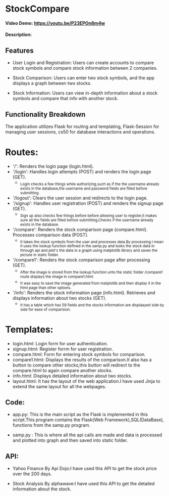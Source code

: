 # StockCompare
#### Video Demo:  https://youtu.be/P23EPOn8m4w
#### Description:
## Features

* User Login and Registration: Users can create accounts to compare stock symbols and compare stock information between 2 companies.

* Stock Comparison: Users can enter two stock symbols, and the app displays a graph between two stocks.

* Stock Information: Users can view in-depth information about a stock symbols and compare that info with another stock.


## Functionality Breakdown

The application utilizes Flask for routing and templating, Flask-Session for managing user sessions, cs50 for database interactions and operations.

# Routes:
- '/': Renders the login page (login.html).
- '/login': Handles login attempts (POST) and renders the login page (GET).
    * <sub>Login checks a few things while authorizing,such as if the the username already exists in the database,the username and password fields are filled before submitting.</sub>
- '/logout': Clears the user session and redirects to the login page.
- '/signup': Handles user registration (POST) and renders the signup page (GET).
     * <sub>Sign up also checks few things before before allowing user to register,it makes sure all the fields are filled before submitting,Checks if the username already exists in the database.</sub>
- '/compare': Renders the stock comparison page (compare.html). Processes comparison data (POST).
    * <sub>It takes the stock symbols from the user and processes data.By processing I mean it uses the lookup function defined in the samp.py and looks the stock data in through api and plot's the data in a graph using matplotlib library and saves the picture in static folder.</sub>
- '/compare1': Renders the stock comparison page after processing (GET).
    * <sub>After the image is stored from the lookup function unto the static folder /compare1 route displays the image in compare1.html</sub>
    * <sub>It was easy to save the image generated from matplotlib and then display it in the html page than other options.</sub>
- '/info': Renders the stock information page (info.html). Retrieves and displays information about two stocks (GET).
    * <sub>It has a table which has 59 fields and the stocks information are displaayed side by side for ease of comparision.</sub>


# Templates:
- login.html: Login form for user authentication.
- signup.html: Register forrm for user registration.
- compare.html: Form for entering stock symbols for comparison.
- compare1.html: Displays the results of the comparison.It also has a button to compare other stocks,this button will redirect to the
                 compare.html to again compare another stocks.
- info.html: Displays detailed information about two stocks.
- layout.html: It has the layout of the web application.I have used Jinja to extend the same layout for all the webpages.

## Code:
- app.py: This is the main script as the Flask is implemented in this script.This program contains the Flask(Web Framework),SQL(DataBase),
          functions from the samp.py program.

- samp.py : This is where all the api calls are made and data is processed and plotted into graph and then saved into static folder.

## API:
- Yahoo Finance By Api Dojo:I have used this API to get the stock price over the 200 days.

- Stock Analysis By alphawave:I have used this API to get the detailed information about the stock.
